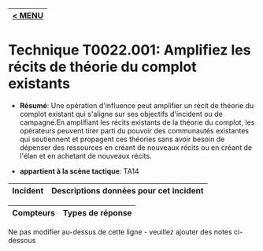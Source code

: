 |[< MENU](../../README.md)|
|---|
# Technique T0022.001: Amplifiez les récits de théorie du complot existants

* **Résumé**: Une opération d'influence peut amplifier un récit de théorie du complot existant qui s'aligne sur ses objectifs d'incident ou de campagne.En amplifiant les récits existants de la théorie du complot, les opérateurs peuvent tirer parti du pouvoir des communautés existantes qui soutiennent et propagent ces théories sans avoir besoin de dépenser des ressources en créant de nouveaux récits ou en créant de l'élan et en achetant de nouveaux récits.

* **appartient à la scène tactique**: TA14


|Incident |Descriptions données pour cet incident |
|-------- |-------------------- |



|Compteurs |Types de réponse |
|-------- |-------------- |


Ne pas modifier au-dessus de cette ligne - veuillez ajouter des notes ci-dessous
